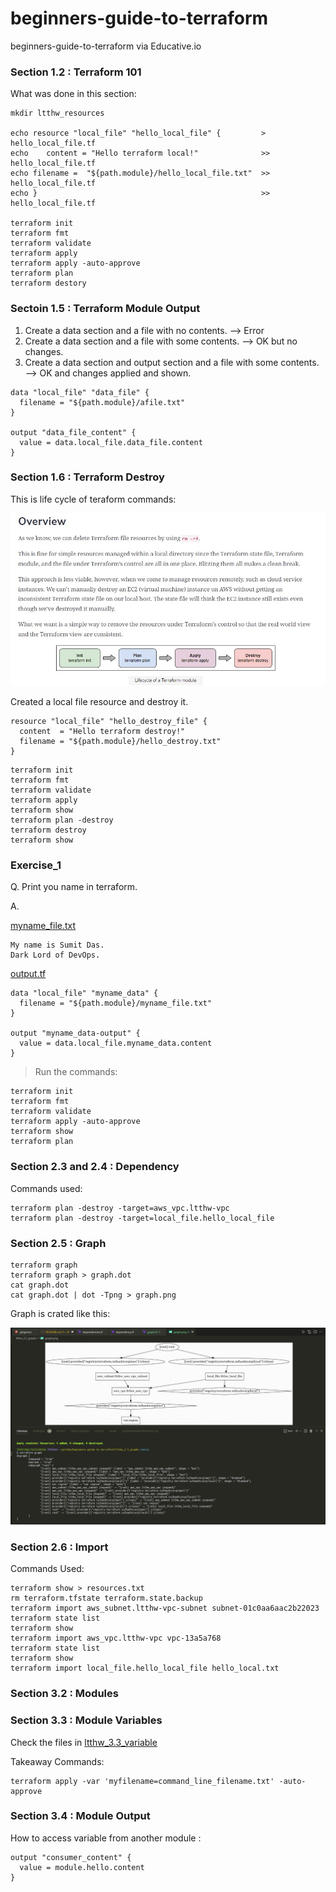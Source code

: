 # beginners-guide-to-terraform

beginners-guide-to-terraform via Educative.io

### Section 1.2 : Terraform 101

What was done in this section:

```
mkdir ltthw_resources 

echo resource "local_file" "hello_local_file" {         >    hello_local_file.tf
echo    content = "Hello terraform local!"              >>   hello_local_file.tf
echo filename =  "${path.module}/hello_local_file.txt"  >>   hello_local_file.tf
echo }                                                  >>   hello_local_file.tf

terraform init
terraform fmt
terraform validate
terraform apply
terraform apply -auto-approve
terraform plan
terraform destory
```

### Sectoin 1.5 : Terraform Module Output

1. Create a data section and a file with no contents. --> Error
2. Create a data section and a file with some contents. --> OK but no changes.
3. Create a data section and output section and a file with some contents. --> OK and changes applied and shown.

```
data "local_file" "data_file" {
  filename = "${path.module}/afile.txt"
}

output "data_file_content" {
  value = data.local_file.data_file.content
}
```

### Section 1.6 : Terraform Destroy

This is life cycle of teraform commands:

![](images/TerraformCycleOverview.jpg)

Created a local file resource and destroy it.

```
resource "local_file" "hello_destroy_file" {
  content  = "Hello terraform destroy!"
  filename = "${path.module}/hello_destroy.txt"
}
```

```
terraform init
terraform fmt
terraform validate
terraform apply
terraform show
terraform plan -destroy
terraform destroy
terraform show
```

### Exercise_1

Q. Print you name in terraform.

A.

<ins>myname_file.txt</ins>

```
My name is Sumit Das.
Dark Lord of DevOps.
```

<ins>output.tf</ins>

```
data "local_file" "myname_data" {
  filename = "${path.module}/myname_file.txt"
}

output "myname_data-output" {
  value = data.local_file.myname_data.content
}
```

> Run the commands:

```
terraform init
terraform fmt
terraform validate
terraform apply -auto-approve
terraform show
terraform plan
```

### Section 2.3 and 2.4 : Dependency

Commands used:

```
terraform plan -destroy -target=aws_vpc.ltthw-vpc
terraform plan -destroy -target=local_file.hello_local_file
```
### Section 2.5 : Graph

```
terraform graph
terraform graph > graph.dot
cat graph.dot
cat graph.dot | dot -Tpng > graph.png
```

Graph is crated like this:

![](images/TerraformGraph.jpg)

### Section 2.6 : Import

Commands Used:
```
terraform show > resources.txt
rm terraform.tfstate terraform.state.backup
terraform import aws_subnet.ltthw-vpc-subnet subnet-01c0aa6aac2b22023
terraform state list
terraform show 
terraform import aws_vpc.ltthw-vpc vpc-13a5a768
terraform state list
terraform show
terraform import local_file.hello_local_file hello_local.txt
```

### Section 3.2 : Modules
### Section 3.3 : Module Variables

Check the files in [ltthw_3.3_variable](ltthw_3.3_variable/variable_module_consumer/variable_module_consumer.tf)

Takeaway Commands:

```
terraform apply -var 'myfilename=command_line_filename.txt' -auto-approve 
```

### Section 3.4 : Module Output

How to access variable from another module :

```
output "consumer_content" {
  value = module.hello.content
}
```
